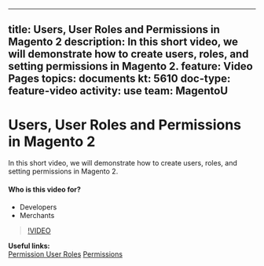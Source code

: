 
---
title: Users, User Roles and Permissions in Magento 2
description: In this short video, we will demonstrate how to create users, roles, and setting permissions in Magento 2.
feature: Video Pages
topics: documents
kt: 5610
doc-type: feature-video
activity: use
team: MagentoU
---
# Users, User Roles and Permissions in Magento 2

In this short video, we will demonstrate how to create users, roles, and setting permissions in Magento 2.

#### Who is this video for?
* Developers
* Merchants

>[!VIDEO](https://video.tv.adobe.com/v/35788)

**Useful links:**
<br/>
[Permission User Roles](https://docs.magento.com/user-guide/system/permissions-user-roles.html)
[Permissions](https://docs.magento.com/user-guide/system/permissions.html)

